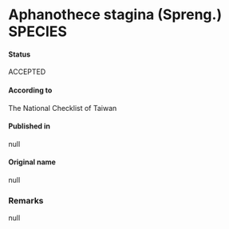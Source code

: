Aphanothece stagina (Spreng.) SPECIES
=======

#### Status
ACCEPTED

#### According to
The National Checklist of Taiwan

#### Published in
null

#### Original name
null

### Remarks
null